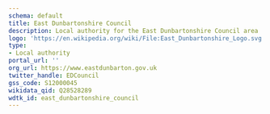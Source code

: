 ```yaml
---
schema: default
title: East Dunbartonshire Council
description: Local authority for the East Dunbartonshire Council area 
logo: 'https://en.wikipedia.org/wiki/File:East_Dunbartonshire_Logo.svg'
type:
- Local authority
portal_url: ''
org_url: https://www.eastdunbarton.gov.uk
twitter_handle: EDCouncil
gss_code: S12000045
wikidata_qid: Q28528289
wdtk_id: east_dunbartonshire_council
---
```

